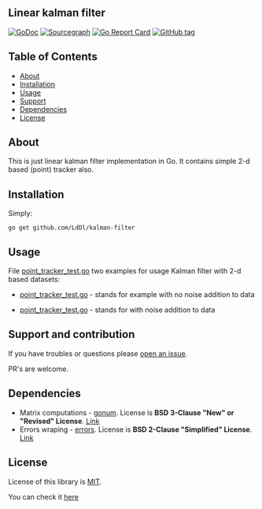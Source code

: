 ## Linear kalman filter
[![GoDoc](https://godoc.org/github.com/LdDl/kalman-filter?status.svg)](https://godoc.org/github.com/LdDl/kalman-filter) [![Sourcegraph](https://sourcegraph.com/github.com/LdDl/kalman-filter/-/badge.svg)](https://sourcegraph.com/github.com/LdDl/kalman-filter?badge) [![Go Report Card](https://goreportcard.com/badge/github.com/LdDl/kalman-filter)](https://goreportcard.com/report/github.com/LdDl/kalman-filter) [![GitHub tag](https://img.shields.io/github/tag/LdDl/kalman-filter.svg)](https://github.com/LdDl/kalman-filter/releases)

## Table of Contents

- [About](#about)
- [Installation](#installation)
- [Usage](#usage)
- [Support](#support-and-contribution)
- [Dependencies](#dependencies)
- [License](#license)

## About

This is just linear kalman filter implementation in Go.
It contains simple 2-d based (point) tracker also.

## Installation
Simply:
```shell
go get github.com/LdDl/kalman-filter
```

## Usage
File [point_tracker_test.go](point_tracker_test.go) two examples for usage Kalman filter with 2-d based datasets:

* [point_tracker_test.go](point_tracker_test.go#L15) - stands for example with no noise addition to data

* [point_tracker_test.go](point_tracker_test.go#L77) - stands for with noise addition to data

## Support and contribution

If you have troubles or questions please [open an issue](https://github.com/LdDl/kalman-filter/issues/new).

PR's are welcome.

## Dependencies
* Matrix computations - [gonum](https://github.com/gonum/gonum#gonum). License is **BSD 3-Clause "New" or "Revised" License**. [Link](https://github.com/gonum/gonum/blob/master/LICENSE)
* Errors wraping - [errors](https://github.com/pkg/errors#errors-----). License is **BSD 2-Clause "Simplified" License**. [Link](https://github.com/pkg/errors/blob/master/LICENSE)

## License
License of this library is [MIT](https://en.wikipedia.org/wiki/MIT_License).

You can check it [here](LICENSE.md)